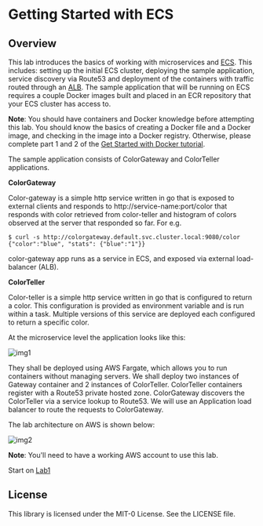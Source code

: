 

# Getting Started with ECS

## Overview

This lab introduces the basics of working with microservices and [ECS](https://aws.amazon.com/ecs/). This includes: setting up the initial ECS cluster, deploying the sample application, service discovery via Route53 and deployment of the containers with traffic routed through an [ALB](https://aws.amazon.com/elasticloadbalancing/applicationloadbalancer/). The sample application that will be running on ECS requires a couple Docker images built and placed in an ECR repository that your ECS cluster has access to.

**Note**: You should have containers and Docker knowledge before attempting this lab. You should know the basics of creating a Docker file and a Docker image, and checking in the image into a Docker registry. Otherwise, please complete part 1 and 2 of the [Get Started with Docker tutorial](https://docs.docker.com/get-started/).

The sample application consists of ColorGateway and ColorTeller applications. 

**ColorGateway**

Color-gateway is a simple http service written in go that is exposed to external clients and responds to http://service-name:port/color that responds with color retrieved from color-teller and histogram of colors observed at the server that responded so far. For e.g.

```
$ curl -s http://colorgateway.default.svc.cluster.local:9080/color
{"color":"blue", "stats": {"blue":"1"}}
```

color-gateway app runs as a service in ECS, and exposed via external load-balancer (ALB). 

**ColorTeller**

Color-teller is a simple http service written in go that is configured to return a color. This configuration is provided as environment variable and is run within a task. Multiple versions of this service are deployed each configured to return a specific color.

At the microservice level the application looks like this:

![img1]

[img1]:https://github.com/aws-samples/aws-cdk-microservices-workshop/blob/master/Lab1-Getting-Started-with-ECS/img/microservicesapp.png

They shall be deployed using AWS Fargate, which allows you to run containers without managing servers. We shall deploy two instances of Gateway container and 2 instances of ColorTeller. ColorTeller containers register with a Route53 private hosted zone. ColorGateway discovers the ColorTeller via a service lookup to Route53. We will use an Application load balancer to route the requests to ColorGateway.

The lab architecture on AWS is shown below:

![img2]

[img2]:https://github.com/aws-samples/aws-cdk-microservices-workshop/blob/master/Lab1-Getting-Started-with-ECS/img/1-lab-architecture.png

**Note**: 
You'll need to have a working AWS account to use this lab.

Start on [Lab1](https://github.com/aws-samples/aws-cdk-microservices-workshop/tree/master/Lab1-Getting-Started-with-ECS)

## License

This library is licensed under the MIT-0 License. See the LICENSE file.

